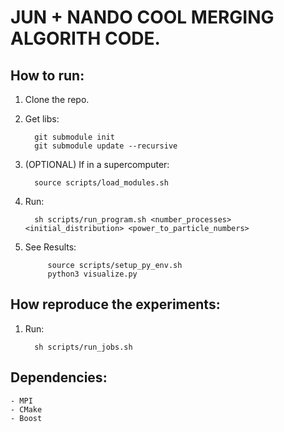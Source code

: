 # JUN + NANDO COOL MERGING ALGORITH CODE.

## How to run:

1. Clone the repo.
2. Get libs:

         git submodule init
         git submodule update --recursive

3. (OPTIONAL) If in a supercomputer:

         source scripts/load_modules.sh
4. Run:

         sh scripts/run_program.sh <number_processes> <initial_distribution> <power_to_particle_numbers>

5. See Results:

            source scripts/setup_py_env.sh
            python3 visualize.py

## How reproduce the experiments:

1. Run:

         sh scripts/run_jobs.sh 

## Dependencies:

    - MPI
    - CMake
    - Boost